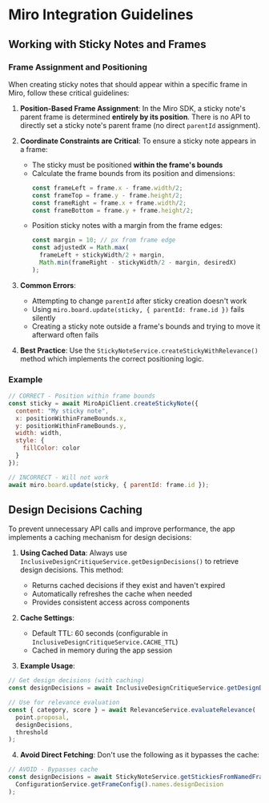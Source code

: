 # Miro Integration Guidelines

## Working with Sticky Notes and Frames

### Frame Assignment and Positioning

When creating sticky notes that should appear within a specific frame in Miro, follow these critical guidelines:

1. **Position-Based Frame Assignment**: In the Miro SDK, a sticky note's parent frame is determined **entirely by its position**. There is no API to directly set a sticky note's parent frame (no direct `parentId` assignment).

2. **Coordinate Constraints are Critical**: To ensure a sticky note appears in a frame:
   - The sticky must be positioned **within the frame's bounds**
   - Calculate the frame bounds from its position and dimensions:
     ```javascript
     const frameLeft = frame.x - frame.width/2;
     const frameTop = frame.y - frame.height/2;
     const frameRight = frame.x + frame.width/2;
     const frameBottom = frame.y + frame.height/2;
     ```
   - Position sticky notes with a margin from the frame edges:
     ```javascript
     const margin = 10; // px from frame edge
     const adjustedX = Math.max(
       frameLeft + stickyWidth/2 + margin, 
       Math.min(frameRight - stickyWidth/2 - margin, desiredX)
     );
     ```

3. **Common Errors**:
   - Attempting to change `parentId` after sticky creation doesn't work
   - Using `miro.board.update(sticky, { parentId: frame.id })` fails silently
   - Creating a sticky note outside a frame's bounds and trying to move it afterward often fails

4. **Best Practice**: Use the `StickyNoteService.createStickyWithRelevance()` method which implements the correct positioning logic.

### Example

```javascript
// CORRECT - Position within frame bounds
const sticky = await MiroApiClient.createStickyNote({
  content: "My sticky note",
  x: positionWithinFrameBounds.x,
  y: positionWithinFrameBounds.y,
  width: width,
  style: {
    fillColor: color
  }
});

// INCORRECT - Will not work
await miro.board.update(sticky, { parentId: frame.id });
```

## Design Decisions Caching

To prevent unnecessary API calls and improve performance, the app implements a caching mechanism for design decisions:

1. **Using Cached Data**: Always use `InclusiveDesignCritiqueService.getDesignDecisions()` to retrieve design decisions. This method:
   - Returns cached decisions if they exist and haven't expired
   - Automatically refreshes the cache when needed
   - Provides consistent access across components

2. **Cache Settings**:
   - Default TTL: 60 seconds (configurable in `InclusiveDesignCritiqueService.CACHE_TTL`)
   - Cached in memory during the app session

3. **Example Usage**:

```javascript
// Get design decisions (with caching)
const designDecisions = await InclusiveDesignCritiqueService.getDesignDecisions();

// Use for relevance evaluation
const { category, score } = await RelevanceService.evaluateRelevance(
  point.proposal, 
  designDecisions,
  threshold
);
```

4. **Avoid Direct Fetching**: Don't use the following as it bypasses the cache:
```javascript
// AVOID - Bypasses cache
const designDecisions = await StickyNoteService.getStickiesFromNamedFrame(
  ConfigurationService.getFrameConfig().names.designDecision
);
``` 